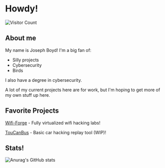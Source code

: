 # Howdy!

![Visitor Count](https://profile-counter.glitch.me/JsphByd/count.svg)


## About me
My name is Joseph Boyd! I'm a big fan of:
 - Silly projects
 - Cybersecurity
 - Birds
   
I also have a degree in cybersecurity.

A lot of my current projects here are for work, but I'm hoping to get more of my own stuff up here.

## Favorite Projects
[Wifi-Forge](https://github.com/her3ticAVI/Wifi-Forge) - Fully virtualized wifi hacking labs!

[TouCanBus](https://github.com/JsphByd/TOUCANbus) - Basic car hacking replay tool (WIP)!

## Stats!

![Anurag's GitHub stats](https://github-readme-stats.vercel.app/api?username=JsphByd&show_icons=true&theme=cobalt)


<!--START_SECTION:waka-->
<!--END_SECTION:waka-->


